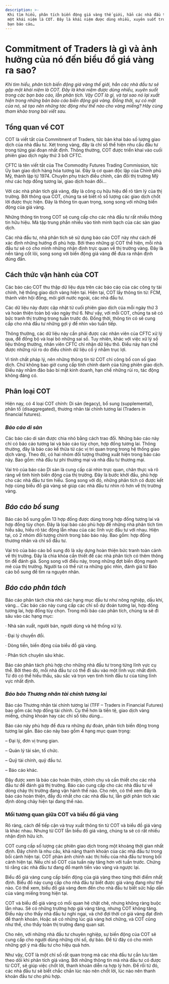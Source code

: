 ```yaml
---
description: >-
 Khi tìm hiểu, phân tích biến động giá vàng thế giới, hẳn các nhà đầu tư sẽ gặp
 một khái niệm là COT. Đây là khái niệm được dùng nhiều, xuyên suốt trong các
 bạn báo cáo…
---
```


# Commitment of Traders là gì và ảnh hưởng của nó đến biểu đồ giá vàng ra sao?

_Khi tìm hiểu, phân tích biến động giá vàng thế giới, hẳn các nhà đầu tư sẽ gặp một khái niệm là COT. Đây là khái niệm được dùng nhiều, xuyên suốt trong các bạn báo cáo, lẫn phân tích. Vậy COT là gì, và tại sao nó lại xuất hiện trong những bản báo cáo biến động giá vàng. Đồng thời, sự có mặt của nó, sẽ tạo nên những tác động như thế nào cho vàng miếng? Hãy cùng tham khảo trong bài viết sau._

## Tổng quan về COT

COT là viết tắt của Commitment of Traders, tức bản khai báo số lượng giao dịch của nhà đầu tư. Xét trong vàng, đây là chỉ số thể hiện nhu cầu đầu tư trong từng giai đoạn nhất định. Thông thường, COT được triển khai vào cuối phiên giao dịch ngày thứ 3 bởi CFTC.

CFTC là tên viết tắt của The Commodity Futures Trading Commission, tức Ủy ban giao dịch hàng hóa tương lai. Đây là cơ quan độc lập của Chính phủ Mỹ, thành lập từ 1974. Chuyên phụ trách điều chỉnh, cân đối thị trường Mỹ như các hợp đồng tương lai, giao dịch hoán đổi…

Với các nhà phân tích giá vàng, đây là công cụ hữu hiệu để rõ tâm lý của thị trường. Bởi thông qua COT, chúng ta sẽ biết rõ số lượng các giao dịch chốt lời được thực hiện. Đây là thông tin quan trọng, song song với những biến động của giá vàng.

Những thông tin trong COT sẽ cung cấp cho các nhà đầu tư rất nhiều thông tin hữu hiệu. Mà tập trung phần nhiều vào tính minh bạch của các sàn giao dịch.

Các nhà đầu tư, nhà phân tích sẽ sử dụng báo cáo COT này như cách để xác định những hướng đi phù hợp. Bởi theo những gì COT thể hiện, mỗi nhà đầu tư sẽ có cho mình những nhận định trực quan về thị trường vàng. Đây là nền tảng cốt lõi, song song với biến động giá vàng để đưa ra nhận định đúng đắn.

## Cách thức vận hành của COT

Các báo cáo COT thu thập dữ liệu dựa trên các báo cáo của các công ty tài chính, hệ thống giao dịch vàng hiện tại. Hiện tại, COT lấy thông tin từ: FCM, thành viên hội đồng, môi giới nước ngoài, các nhà đầu tư.

Các dữ liệu này được cập nhật từ cuối phiên giao dịch của mỗi ngày thứ 3 và hoàn thiện toàn bộ vào ngày thứ 6. Như vậy, với mỗi COT, chúng ta sẽ có bức tranh thị trường trong tuần trước đó. Đồng thời, thông tin có sẽ cung cấp cho nhà đầu tư những gợi ý để nhìn vào tuần tiếp.

Thông thường, các dữ liệu này cần phải được các nhân viên của CFTC xử lý qua, để đồng bộ và loại bỏ những sai số. Tuy nhiên, khác với việc xử lý số liệu thông thường, nhân viên CFTC chỉ nhận dữ liệu thô. Điều này hạn chế được những rủi ro do điều chỉnh dữ liệu cố ý nhằm trục lợi.

Vì tính chất pháp lý, nên những thông tin từ COT chỉ công bố con số giao dịch. Chứ không bao giờ cung cấp tính chính danh của từng phiên giao dịch. Điều này nhằm đảo bảo bí mật kinh doanh, hạn chế những rủi ro, tác động không đáng có.

## Phân loại COT

Hiện nay, có 4 loại COT chính: Di sản (legacy), bổ sung (supplemental), phân tổ (disaggregated), thương nhân tài chính tương lai (Traders in financial futures).

### _Báo cáo di sản_

Các báo cáo di sản được chia nhỏ bằng cách trao đổi. Những báo cáo này chỉ có báo cáo tương lai và báo cáo tùy chọn, hợp đồng tương lai. Thông thường, đây là báo cáo kế thừa từ các vị trí quan trọng trong hệ thống giao dịch vàng. Theo đó, có hai nhóm đối tượng thường xuất hiện trong báo cáo này. Bao gồm: nhà đầu tư phi thương mại và nhà đầu tư thương mại.

Vai trò của báo cáo Di sản là cung cấp cái nhìn trực quan, chân thực và rõ ràng về tình hình biến động của thị trường. Đây là bước khởi đầu, phù hợp cho các nhà đầu tư tìm hiểu. Song song với đó, những phân tích có được kết hợp cùng biểu đồ giá vàng sẽ giúp các nhà đầu tư nhìn rõ hơn về thị trường vàng.

## _Báo cáo bổ sung_

Báo cáo bổ sung gồm 13 hợp đồng được dùng trong hợp đồng tương lai và hợp đồng tùy chọn. Đây là loại báo cáo phù hợp để những nhà phân tích tìm hiểu sâu, hiểu rõ tác động lẫn nhau của các lĩnh vực đầu tư với nhau. Hiện tại, có 2 nhóm đối tượng chính trong báo báo này. Bao gồm: hợp đồng thương nhân và chỉ số đầu tư.

Vai trò của báo cáo bổ sung đó là xây dựng hoàn thiện bức tranh toàn cảnh về thị trường. Đây là chìa khóa cần thiết để các nhà phân tích có thêm thông tin để đánh giá. Song song với điều này, trong những đợt biến động mạnh mẽ của thị trường. Người ta có thể rút ra những góc nhìn, đánh giá từ Báo cáo bổ sung để tìm ra nguyên nhân.

## _Báo cáo phân tách_

Báo cáo phân tách chia nhỏ các hạng mục đầu tư như nông nghiệp, dầu khí, vàng… Các báo cáo này cung cấp các chỉ số dự đoán tương lai, hợp đồng tương lai, hợp đồng tùy chọn. Trong mỗi báo cáo phân tích, chúng ta sẽ đi sâu vào các hạng mục:

· Nhà sản xuất, người bán, người dùng và hệ thống xử lý.

· Đại lý chuyển đổi.

· Dòng tiền, biến động của biểu đồ giá vàng.

· Phân tích chuyên sâu khác.

Báo cáo phân tách phù hợp cho những nhà đầu tư trong từng lĩnh vực cụ thể. Bởi theo đó, mỗi nhà đầu tư có thể đi sâu vào một lĩnh vực nhất định. Từ đó có thể hiểu thấu, sâu sắc và trọn vẹn tình hình đầu tư của từng lĩnh vực nhất định.

### _Báo báo Thương nhân tài chính tương lai_

Báo cáo Thương nhân tài chính tương lai (TFF – Traders in Financial Futures) bao gồm các hợp đồng tài chính. Cụ thể hơn là tiền tệ, giao dịch vàng miếng, chứng khoán hay các chỉ số tiêu dùng…

Báo cáo này phù hợp để đưa ra những dự đoán, phân tích biến động trong tương lai gần. Báo cáo này bao gồm 4 hạng mục quan trọng:

– Đại lý, đơn vị trung gian.

– Quản lý tài sản, tổ chức.

– Quỹ tài chính, quỹ đầu tư.

– Báo cáo khác.

Đây được xem là báo cáo hoàn thiện, chỉnh chu và cần thiết cho các nhà đầu tư để đánh giá thị trường. Báo cáo cung cấp cho các nhà đầu tư về dòng chảy thị trường đang vận hành thế nào. Cho nên, có thể xem đây là báo cáo hoàn thiện, đầy đủ nhất cho các nhà đầu tư, lẫn giới phân tích xác định dòng chảy hiện tại đang thế nào.

### Mối tương quan giữa COT và biểu đồ giá vàng

Rõ ràng, cách để tiếp cận và truy xuất thông tin từ COT và biểu đồ giá vàng là khác nhau. Nhưng từ COT lẫn biểu đồ giá vàng, chúng ta sẽ có rất nhiều nhận định hữu ích.

COT cung cấp số lượng các phiên giao dịch trong một khoảng thời gian nhất định. Đây chính là nhu cầu, khả năng thanh khoản của các nhà đầu tư trong bối cảnh hiện tại. COT phản ánh chính xác thị hiếu của nhà đầu tư trong bối cảnh hiện tại. Nếu chỉ số COT của tuần này tăng hơn với tuần trước. Chứng tỏ rằng các nhà đầu tư đang đổ mạnh tiền vào vàng và ngược lại.

Biểu đồ giá vàng cung cấp biến động của giá vàng theo từng thời điểm nhất định. Biểu đồ này cung cấp cho nhà đầu tư biết được giá vàng đang như thế nào. Có thể xem, biểu đồ giá vàng đem đến cho nhà đầu tư biết sức hấp dẫn của vàng miếng trong hiện tại.

COT và biểu đồ giá vàng có mối quan hệ chặt chẽ, nhưng không ràng buộc lẫn nhau. Sẽ có những trường hợp giá vàng tăng, nhưng COT không tăng. Điều này cho thấy nhà đầu tư nghi ngại, và chờ đợi thời cơ giá vàng đạt đỉnh để thanh khoản. Hoặc sẽ có những lúc giá vàng hơi chững, và COT cũng như thế, cho thấy toàn thị trường đang quan sát.

Cho nên, với những nhà đầu tư chuyên nghiệp, sự biến động của COT sẽ cung cấp cho người dùng những chỉ số, dự báo. Để từ đây có cho mình những gợi ý mà đầu tư cho hiệu quả hơn.

Như vậy, COT là một chỉ số rất quan trọng mà các nhà đầu tư cần lưu tâm theo dõi khi phân tích giá vàng. Bởi những thông tin mà nhà đầu tư có được từ COT, sẽ giúp việc chốt lời, thanh khoản diễn ra hợp lý hơn. Để rồi từ đó, các nhà đầu tư sẽ biết chắc chắn lúc nào nên chốt lời, lúc nào nên thanh khoản đầu tư cho phù hợp.
